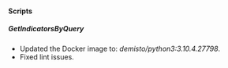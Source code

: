 
#### Scripts
##### GetIndicatorsByQuery
- Updated the Docker image to: *demisto/python3:3.10.4.27798*.
- Fixed lint issues.
